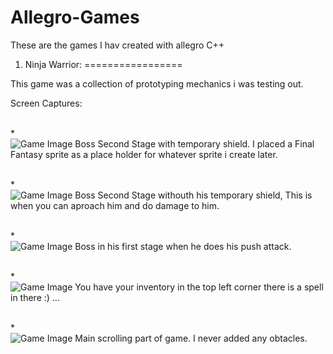Allegro-Games
=============

These are the games I hav created with allegro C++

1. Ninja Warrior:
=================
<p>
This game was a collection of prototyping mechanics i was testing out.

Screen Captures:
</p><p><br/>
* <br/><img src="http://i.imgur.com/cqmsF6es.jpg" alt="Game Image">
Boss Second Stage with temporary shield. I placed a Final Fantasy sprite as a place holder for whatever sprite i create later.
</p><p><br/>
* <br/><img src="http://i.imgur.com/Jiq1b1Qs.jpg" alt="Game Image">
Boss Second Stage withouth his temporary shield, This is when you can aproach him and do damage to him.
</p><p><br/>
* <br/><img src="http://i.imgur.com/PHi7LuLs.jpg" alt="Game Image">
Boss in his first stage when he does his push attack.
</p><p><br/>
* <br/><img src="http://i.imgur.com/dnvquZVs.jpg" alt="Game Image">
You have your inventory in the top left corner there is a spell in there :) ...
</p><p><br/>
* <br/><img src="http://i.imgur.com/IIH6GjGs.jpg" alt="Game Image">
Main scrolling part of game. I never added any obtacles.
</p><br/>
